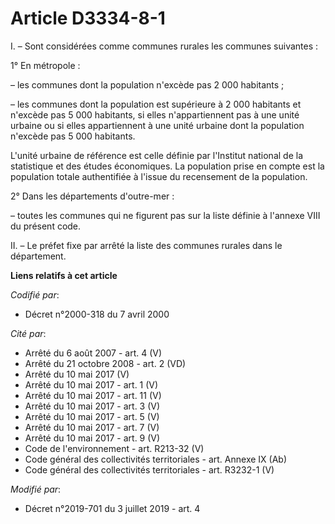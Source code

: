 # Article D3334-8-1

I. – Sont considérées comme communes rurales les communes suivantes :

1° En métropole :

– les communes dont la population n'excède pas 2 000 habitants ;

– les communes dont la population est supérieure à 2 000 habitants et n'excède pas 5 000 habitants, si elles n'appartiennent
pas à une unité urbaine ou si elles appartiennent à une unité urbaine dont la population n'excède pas 5 000 habitants.

L'unité urbaine de référence est celle définie par l'Institut national de la statistique et des études économiques. La
population prise en compte est la population totale authentifiée à l'issue du recensement de la population.

2° Dans les départements d'outre-mer :

– toutes les communes qui ne figurent pas sur la liste définie à l'annexe VIII du présent code.

II. – Le préfet fixe par arrêté la liste des communes rurales dans le département.

**Liens relatifs à cet article**

_Codifié par_:

  - Décret n°2000-318 du 7 avril 2000

_Cité par_:

  - Arrêté du 6 août 2007 - art. 4 (V)
  - Arrêté du 21 octobre 2008 - art. 2 (VD)
  - Arrêté du 10 mai 2017 (V)
  - Arrêté du 10 mai 2017 - art. 1 (V)
  - Arrêté du 10 mai 2017 - art. 11 (V)
  - Arrêté du 10 mai 2017 - art. 3 (V)
  - Arrêté du 10 mai 2017 - art. 5 (V)
  - Arrêté du 10 mai 2017 - art. 7 (V)
  - Arrêté du 10 mai 2017 - art. 9 (V)
  - Code de l'environnement - art. R213-32 (V)
  - Code général des collectivités territoriales - art. Annexe IX (Ab)
  - Code général des collectivités territoriales - art. R3232-1 (V)

_Modifié par_:

  - Décret n°2019-701 du 3 juillet 2019 - art. 4
